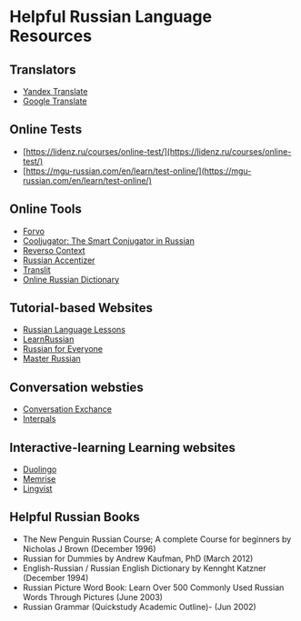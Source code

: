 # Helpful Russian Language Resources

## Translators
* [Yandex Translate](https://translate.yandex.com/)
* [Google Translate](https://translate.google.com/)

## Online Tests
* [https://lidenz.ru/courses/online-test/](https://lidenz.ru/courses/online-test/)
* [https://mgu-russian.com/en/learn/test-online/](https://mgu-russian.com/en/learn/test-online/)
 
## Online Tools
* [Forvo](https://forvo.com/)
* [Cooljugator: The Smart Conjugator in Russian](https://cooljugator.com/ru)
* [Reverso Context](http://context.reverso.net/%D0%BF%D0%B5%D1%80%D0%B5%D0%B2%D0%BE%D0%B4/)
* [Russian Accentizer](http://morpher.ru/accentizer/)
* [Translit](http://translit.net/)
* [Online Russian Dictionary](https://www.multitran.com/)

## Tutorial-based Websites
* [Russian Language Lessons](http://www.russianlessons.net/)
* [LearnRussian](http://learnrussian.rt.com/)
* [Russian for Everyone](http://www.russianforeveryone.com/)
* [Master Russian](http://masterrussian.com/)

## Conversation websties
* [Conversation Exchance](https://conversationexchange.com/)
* [Interpals](https://www.interpals.net/)

## Interactive-learning Learning websites
* [Duolingo](https://www.duolingo.com/)
* [Memrise](https://www.memrise.com/)
* [Lingvist](https://learn.lingvist.com/)

## Helpful Russian Books

* The New Penguin Russian Course; A complete Course for beginners by Nicholas J Brown (December 1996)
* Russian for Dummies by Andrew Kaufman, PhD (March 2012)
* English-Russian / Russian English Dictionary by Kennght Katzner (December 1994)
* Russian Picture Word Book: Learn Over 500 Commonly Used Russian Words Through Pictures (June 2003)
* Russian Grammar (Quickstudy Academic Outline)- (Jun 2002)
